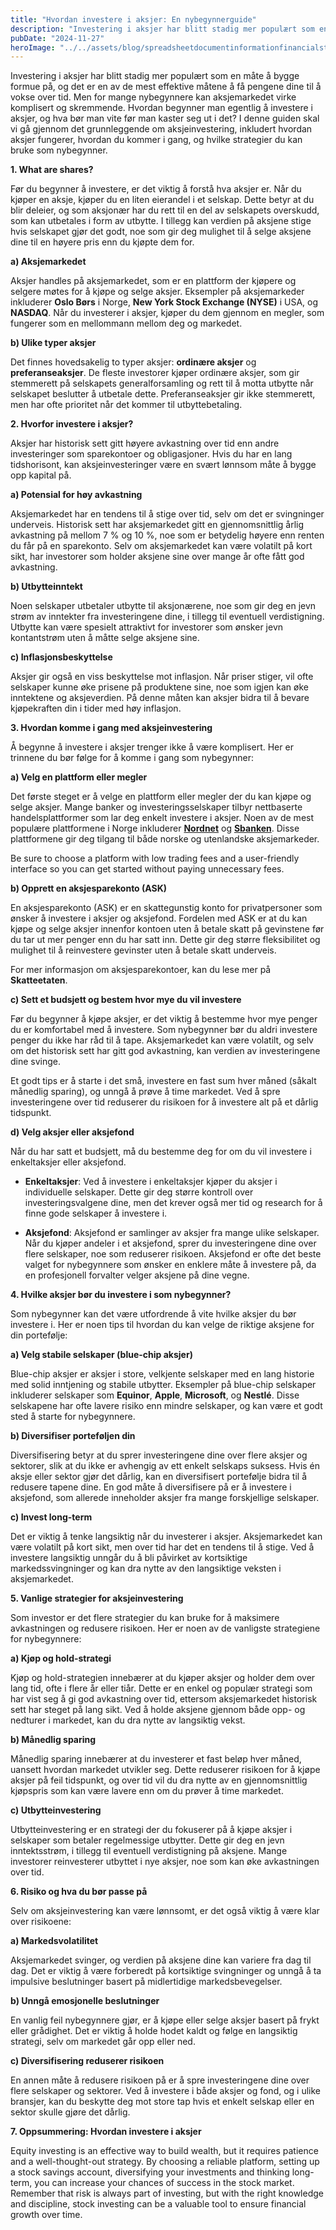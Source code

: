 ```yaml
---
title: "Hvordan investere i aksjer: En nybegynnerguide"
description: "Investering i aksjer har blitt stadig mer populært som en måte å bygge formue på, og det er en av de mest effektive måtene å få pengene dine til å vokse over tid. Men for mange nybegynnere kan aksjemarkedet virke komplisert og skremmende. Hvordan begynner man egentlig å investere i aksjer, og hva bør man &#8230; Read more"
pubDate: "2024-11-27"
heroImage: "../../assets/blog/spreadsheetdocumentinformationfinancialstartupconc.jpg"
---
```


Investering i aksjer har blitt stadig mer populært som en måte å bygge formue på, og det er en av de mest effektive måtene å få pengene dine til å vokse over tid. Men for mange nybegynnere kan aksjemarkedet virke komplisert og skremmende. Hvordan begynner man egentlig å investere i aksjer, og hva bør man vite før man kaster seg ut i det? I denne guiden skal vi gå gjennom det grunnleggende om aksjeinvestering, inkludert hvordan aksjer fungerer, hvordan du kommer i gang, og hvilke strategier du kan bruke som nybegynner.

**1. What are shares?**

Før du begynner å investere, er det viktig å forstå hva aksjer er. Når du kjøper en aksje, kjøper du en liten eierandel i et selskap. Dette betyr at du blir deleier, og som aksjonær har du rett til en del av selskapets overskudd, som kan utbetales i form av utbytte. I tillegg kan verdien på aksjene stige hvis selskapet gjør det godt, noe som gir deg mulighet til å selge aksjene dine til en høyere pris enn du kjøpte dem for.

**a) Aksjemarkedet**

Aksjer handles på aksjemarkedet, som er en plattform der kjøpere og selgere møtes for å kjøpe og selge aksjer. Eksempler på aksjemarkeder inkluderer **Oslo Børs** i Norge, **New York Stock Exchange (NYSE)** i USA, og **NASDAQ**. Når du investerer i aksjer, kjøper du dem gjennom en megler, som fungerer som en mellommann mellom deg og markedet.

**b) Ulike typer aksjer**

Det finnes hovedsakelig to typer aksjer: **ordinære aksjer** og **preferanseaksjer**. De fleste investorer kjøper ordinære aksjer, som gir stemmerett på selskapets generalforsamling og rett til å motta utbytte når selskapet beslutter å utbetale dette. Preferanseaksjer gir ikke stemmerett, men har ofte prioritet når det kommer til utbyttebetaling.

**2. Hvorfor investere i aksjer?**

Aksjer har historisk sett gitt høyere avkastning over tid enn andre investeringer som sparekontoer og obligasjoner. Hvis du har en lang tidshorisont, kan aksjeinvesteringer være en svært lønnsom måte å bygge opp kapital på.

**a) Potensial for høy avkastning**

Aksjemarkedet har en tendens til å stige over tid, selv om det er svingninger underveis. Historisk sett har aksjemarkedet gitt en gjennomsnittlig årlig avkastning på mellom 7 % og 10 %, noe som er betydelig høyere enn renten du får på en sparekonto. Selv om aksjemarkedet kan være volatilt på kort sikt, har investorer som holder aksjene sine over mange år ofte fått god avkastning.

**b) Utbytteinntekt**

Noen selskaper utbetaler utbytte til aksjonærene, noe som gir deg en jevn strøm av inntekter fra investeringene dine, i tillegg til eventuell verdistigning. Utbytte kan være spesielt attraktivt for investorer som ønsker jevn kontantstrøm uten å måtte selge aksjene sine.

**c) Inflasjonsbeskyttelse**

Aksjer gir også en viss beskyttelse mot inflasjon. Når priser stiger, vil ofte selskaper kunne øke prisene på produktene sine, noe som igjen kan øke inntektene og aksjeverdien. På denne måten kan aksjer bidra til å bevare kjøpekraften din i tider med høy inflasjon.

**3. Hvordan komme i gang med aksjeinvestering**

Å begynne å investere i aksjer trenger ikke å være komplisert. Her er trinnene du bør følge for å komme i gang som nybegynner:

**a) Velg en plattform eller megler**

Det første steget er å velge en plattform eller megler der du kan kjøpe og selge aksjer. Mange banker og investeringsselskaper tilbyr nettbaserte handelsplattformer som lar deg enkelt investere i aksjer. Noen av de mest populære plattformene i Norge inkluderer **[Nordnet](https://www.nordnet.no)** og **[Sbanken](https://www.sbanken.no)**. Disse plattformene gir deg tilgang til både norske og utenlandske aksjemarkeder.

Be sure to choose a platform with low trading fees and a user-friendly interface so you can get started without paying unnecessary fees.

**b) Opprett en aksjesparekonto (ASK)**

En aksjesparekonto (ASK) er en skattegunstig konto for privatpersoner som ønsker å investere i aksjer og aksjefond. Fordelen med ASK er at du kan kjøpe og selge aksjer innenfor kontoen uten å betale skatt på gevinstene før du tar ut mer penger enn du har satt inn. Dette gir deg større fleksibilitet og mulighet til å reinvestere gevinster uten å betale skatt underveis.

For mer informasjon om aksjesparekontoer, kan du lese mer på **Skatteetaten**.

**c) Sett et budsjett og bestem hvor mye du vil investere**

Før du begynner å kjøpe aksjer, er det viktig å bestemme hvor mye penger du er komfortabel med å investere. Som nybegynner bør du aldri investere penger du ikke har råd til å tape. Aksjemarkedet kan være volatilt, og selv om det historisk sett har gitt god avkastning, kan verdien av investeringene dine svinge.

Et godt tips er å starte i det små, investere en fast sum hver måned (såkalt månedlig sparing), og unngå å prøve å time markedet. Ved å spre investeringene over tid reduserer du risikoen for å investere alt på et dårlig tidspunkt.

**d) Velg aksjer eller aksjefond**

Når du har satt et budsjett, må du bestemme deg for om du vil investere i enkeltaksjer eller aksjefond.

- **Enkeltaksjer**: Ved å investere i enkeltaksjer kjøper du aksjer i individuelle selskaper. Dette gir deg større kontroll over investeringsvalgene dine, men det krever også mer tid og research for å finne gode selskaper å investere i.

- **Aksjefond**: Aksjefond er samlinger av aksjer fra mange ulike selskaper. Når du kjøper andeler i et aksjefond, sprer du investeringene dine over flere selskaper, noe som reduserer risikoen. Aksjefond er ofte det beste valget for nybegynnere som ønsker en enklere måte å investere på, da en profesjonell forvalter velger aksjene på dine vegne.

**4. Hvilke aksjer bør du investere i som nybegynner?**

Som nybegynner kan det være utfordrende å vite hvilke aksjer du bør investere i. Her er noen tips til hvordan du kan velge de riktige aksjene for din portefølje:

**a) Velg stabile selskaper (blue-chip aksjer)**

Blue-chip aksjer er aksjer i store, velkjente selskaper med en lang historie med solid inntjening og stabile utbytter. Eksempler på blue-chip selskaper inkluderer selskaper som **Equinor**, **Apple**, **Microsoft**, og **Nestlé**. Disse selskapene har ofte lavere risiko enn mindre selskaper, og kan være et godt sted å starte for nybegynnere.

**b) Diversifiser porteføljen din**

Diversifisering betyr at du sprer investeringene dine over flere aksjer og sektorer, slik at du ikke er avhengig av ett enkelt selskaps suksess. Hvis én aksje eller sektor gjør det dårlig, kan en diversifisert portefølje bidra til å redusere tapene dine. En god måte å diversifisere på er å investere i aksjefond, som allerede inneholder aksjer fra mange forskjellige selskaper.

**c) Invest long-term**

Det er viktig å tenke langsiktig når du investerer i aksjer. Aksjemarkedet kan være volatilt på kort sikt, men over tid har det en tendens til å stige. Ved å investere langsiktig unngår du å bli påvirket av kortsiktige markedssvingninger og kan dra nytte av den langsiktige veksten i aksjemarkedet.

**5. Vanlige strategier for aksjeinvestering**

Som investor er det flere strategier du kan bruke for å maksimere avkastningen og redusere risikoen. Her er noen av de vanligste strategiene for nybegynnere:

**a) Kjøp og hold-strategi**

Kjøp og hold-strategien innebærer at du kjøper aksjer og holder dem over lang tid, ofte i flere år eller tiår. Dette er en enkel og populær strategi som har vist seg å gi god avkastning over tid, ettersom aksjemarkedet historisk sett har steget på lang sikt. Ved å holde aksjene gjennom både opp- og nedturer i markedet, kan du dra nytte av langsiktig vekst.

**b) Månedlig sparing**

Månedlig sparing innebærer at du investerer et fast beløp hver måned, uansett hvordan markedet utvikler seg. Dette reduserer risikoen for å kjøpe aksjer på feil tidspunkt, og over tid vil du dra nytte av en gjennomsnittlig kjøpspris som kan være lavere enn om du prøver å time markedet.

**c) Utbytteinvestering**

Utbytteinvestering er en strategi der du fokuserer på å kjøpe aksjer i selskaper som betaler regelmessige utbytter. Dette gir deg en jevn inntektsstrøm, i tillegg til eventuell verdistigning på aksjene. Mange investorer reinvesterer utbyttet i nye aksjer, noe som kan øke avkastningen over tid.

**6. Risiko og hva du bør passe på**

Selv om aksjeinvestering kan være lønnsomt, er det også viktig å være klar over risikoene:

**a) Markedsvolatilitet**

Aksjemarkedet svinger, og verdien på aksjene dine kan variere fra dag til dag. Det er viktig å være forberedt på kortsiktige svingninger og unngå å ta impulsive beslutninger basert på midlertidige markedsbevegelser.

**b) Unngå emosjonelle beslutninger**

En vanlig feil nybegynnere gjør, er å kjøpe eller selge aksjer basert på frykt eller grådighet. Det er viktig å holde hodet kaldt og følge en langsiktig strategi, selv om markedet går opp eller ned.

**c) Diversifisering reduserer risikoen**

En annen måte å redusere risikoen på er å spre investeringene dine over flere selskaper og sektorer. Ved å investere i både aksjer og fond, og i ulike bransjer, kan du beskytte deg mot store tap hvis et enkelt selskap eller en sektor skulle gjøre det dårlig.

**7. Oppsummering: Hvordan investere i aksjer**

Equity investing is an effective way to build wealth, but it requires patience and a well-thought-out strategy. By choosing a reliable platform, setting up a stock savings account, diversifying your investments and thinking long-term, you can increase your chances of success in the stock market. Remember that risk is always part of investing, but with the right knowledge and discipline, stock investing can be a valuable tool to ensure financial growth over time.